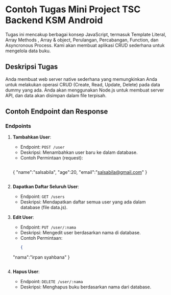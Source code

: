 # Contoh Tugas Mini Project TSC Backend KSM Android

Tugas ini mencakup berbagai konsep JavaScript, termasuk  Template Literal, Array Methods , Array & object, Perulangan, Percabangan, Function, dan Asyncronous Process. Kami akan membuat aplikasi CRUD sederhana untuk mengelola data buku.

## Deskripsi Tugas

Anda membuat web server native sederhana yang memungkinkan Anda untuk melakukan operasi CRUD (Create, Read, Update, Delete) pada data dummy yang ada. Anda akan menggunakan Node.js untuk membuat server API, dan data akan disimpan dalam file terpisah.

## Contoh Endpoint dan Response

### Endpoints

1. **Tambahkan User**:
   - Endpoint: `POST /user`
   - Deskripsi: Menambahkan user baru ke dalam database.
   - Contoh Permintaan (request):
     ```json
    {
    "name":"salsabila",
    "age":20,
    "email":"salsabila@gmail.com"
    }
     ```

2. **Dapatkan Daftar Seluruh User**:
   - Endpoint: `GET /users`
   - Deskripsi: Mendapatkan daftar semua user yang ada dalam database (file data.js).

3. **Edit User**:
   - Endpoint: `PUT /user/:nama`
   - Deskripsi: Mengedit user berdasarkan nama di database.
   - Contoh Permintaan:
     ```json
     {
    "nama":"irpan syahbana"
     }
     ```

4. **Hapus User**:
   - Endpoint: `DELETE /user/:nama`
   - Deskripsi: Menghapus buku berdasarkan nama dari database.
